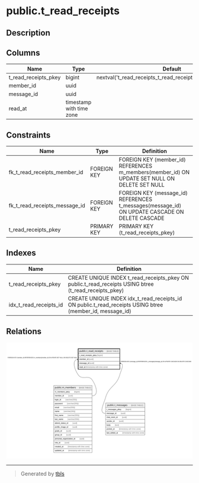 # public.t_read_receipts

## Description

## Columns

| Name | Type | Default | Nullable | Children | Parents | Comment |
| ---- | ---- | ------- | -------- | -------- | ------- | ------- |
| t_read_receipts_pkey | bigint | nextval('t_read_receipts_t_read_receipts_pkey_seq'::regclass) | false |  |  |  |
| member_id | uuid |  | false |  | [public.m_members](public.m_members.md) |  |
| message_id | uuid |  | false |  | [public.t_messages](public.t_messages.md) |  |
| read_at | timestamp with time zone |  | true |  |  |  |

## Constraints

| Name | Type | Definition |
| ---- | ---- | ---------- |
| fk_t_read_receipts_member_id | FOREIGN KEY | FOREIGN KEY (member_id) REFERENCES m_members(member_id) ON UPDATE SET NULL ON DELETE SET NULL |
| fk_t_read_receipts_message_id | FOREIGN KEY | FOREIGN KEY (message_id) REFERENCES t_messages(message_id) ON UPDATE CASCADE ON DELETE CASCADE |
| t_read_receipts_pkey | PRIMARY KEY | PRIMARY KEY (t_read_receipts_pkey) |

## Indexes

| Name | Definition |
| ---- | ---------- |
| t_read_receipts_pkey | CREATE UNIQUE INDEX t_read_receipts_pkey ON public.t_read_receipts USING btree (t_read_receipts_pkey) |
| idx_t_read_receipts_id | CREATE UNIQUE INDEX idx_t_read_receipts_id ON public.t_read_receipts USING btree (member_id, message_id) |

## Relations

![er](public.t_read_receipts.svg)

---

> Generated by [tbls](https://github.com/k1LoW/tbls)
